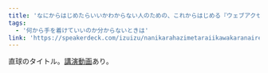 ```yaml
---
title: 'なにからはじめたらいいかわからない人のための、これからはじめる『ウェブアクセシビリティ』'
tags:
  - '何から手を着けていいのか分からないときは'
link: 'https://speakerdeck.com/izuizu/nanikarahazimetaraiikawakaranairen-falsetamefalse-korekarahazimeru-uebuakusesibiritei'
---
```


直球のタイトル。[講演動画](https://youtu.be/zv462pbTfiU?t=16m34s)あり。
